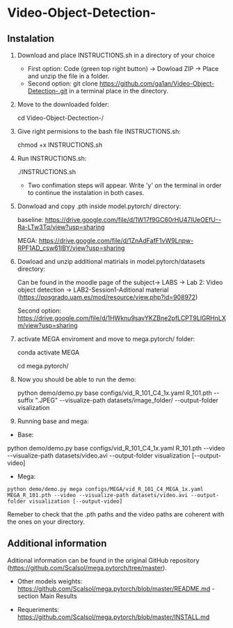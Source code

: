 # Video-Object-Detection-


## Instalation

1) Download and place INSTRUCTIONS.sh in a directory of your choice

   - First option: Code (green top right button) -> Dowload ZIP -> Place and unzip the file in a folder.
   - Second option: git clone https://github.com/ga1an/Video-Object-Detection-.git in a terminal place in the directory.

2) Move to the downloaded folder:

   cd Video-Object-Dectection-/

3) Give right permisions to the bash file INSTRUCTIONS.sh:
   
    chmod +x INSTRUCTIONS.sh

4) Run INSTRUCTIONS.sh:
 
    ./INSTRUCTIONS.sh

   - Two confimation steps will appear. Write 'y' on the terminal in order to continue the instalation in both cases.

5) Donwload and copy .pth inside model.pytorch/ directory:

    baseline: https://drive.google.com/file/d/1W17f9GC60rHU47lUeOEfU--Ra-LTw3Tq/view?usp=sharing

    MEGA: https://drive.google.com/file/d/1ZnAdFafF1vW9Lnpw-RPF1AD_csw61lBY/view?usp=sharing

6) Dowload and unzip additional matirials in model.pytorch/datasets directory:
   
    Can be found in the moodle page of the subject-> LABS -> Lab 2: Video object detection -> LAB2-Session1-Aditional material (https://posgrado.uam.es/mod/resource/view.php?id=908972)

    Second option:
    https://drive.google.com/file/d/1HWknu9savYKZBne2pfLCPT9LlGRHnLXm/view?usp=sharing

7) activate MEGA enviroment and move to mega.pytorch/ folder:

    conda activate MEGA

    cd mega.pytorch/
   
9) Now you should be able to run the demo:

    python demo/demo.py base configs/vid_R_101_C4_1x.yaml R_101.pth --suffix ".JPEG" --visualize-path datasets/image_folder/ --output-folder visalization

10) Running base and mega:
    
   - Base:
   
   python demo/demo.py base configs/vid_R_101_C4_1x.yaml R_101.pth --video --visualize-path datasets/video.avi --output-folder visualization [--output-video]
   
   - Mega:
   
    python demo/demo.py mega configs/MEGA/vid_R_101_C4_MEGA_1x.yaml MEGA_R_101.pth --video --visualize-path datasets/video.avi --output-folder visualization [--output-video]

   Remeber to check that the .pth paths and the video paths are coherent with the ones on your directory. 


## Additional information

Aditional information can be found in the original GitHub repository (https://github.com/Scalsol/mega.pytorch/tree/master).
- Other models weights: https://github.com/Scalsol/mega.pytorch/blob/master/README.md - section Main Results
  
- Requeriments: https://github.com/Scalsol/mega.pytorch/blob/master/INSTALL.md

